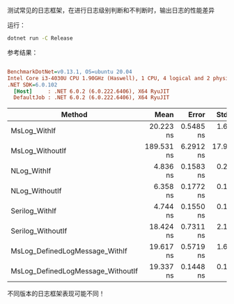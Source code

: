 测试常见的日志框架，在进行日志级别判断和不判断时，输出日志的性能差异

运行：
```sh
dotnet run -C Release
```

参考结果：
``` ini

BenchmarkDotNet=v0.13.1, OS=ubuntu 20.04
Intel Core i3-4030U CPU 1.90GHz (Haswell), 1 CPU, 4 logical and 2 physical cores
.NET SDK=6.0.102
  [Host]     : .NET 6.0.2 (6.0.222.6406), X64 RyuJIT
  DefaultJob : .NET 6.0.2 (6.0.222.6406), X64 RyuJIT

```
|                            Method |       Mean |     Error |     StdDev |     Median |  Gen 0 | Allocated |
|---------------------------------- |-----------:|----------:|-----------:|-----------:|-------:|----------:|
|                      MsLog_WithIf |  20.223 ns | 0.5485 ns |  1.6000 ns |  19.696 ns |      - |         - |
|                   MsLog_WithoutIf | 189.531 ns | 6.2912 ns | 17.9491 ns | 181.215 ns | 0.0355 |      56 B |
|                       NLog_WithIf |   4.836 ns | 0.1583 ns |  0.2894 ns |   4.759 ns |      - |         - |
|                    NLog_WithoutIf |   6.358 ns | 0.1772 ns |  0.1571 ns |   6.351 ns |      - |         - |
|                    Serilog_WithIf |   4.744 ns | 0.1550 ns |  0.1904 ns |   4.708 ns |      - |         - |
|                 Serilog_WithoutIf |  18.424 ns | 0.7311 ns |  2.1212 ns |  17.719 ns |      - |         - |
|    MsLog_DefinedLogMessage_WithIf |  19.617 ns | 0.5719 ns |  1.6592 ns |  19.477 ns |      - |         - |
| MsLog_DefinedLogMessage_WithoutIf |  19.337 ns | 0.1448 ns |  0.1284 ns |  19.333 ns |      - |         - |


不同版本的日志框架表现可能不同！